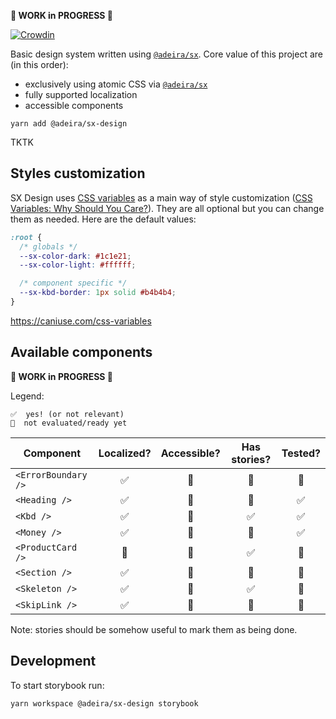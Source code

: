 **🚧 WORK in PROGRESS 🚧**

[![Crowdin](https://badges.crowdin.net/sx-design/localized.svg)](https://crowdin.com/project/sx-design)

Basic design system written using [`@adeira/sx`](https://github.com/adeira/sx). Core value of this project are (in this order):

- exclusively using atomic CSS via [`@adeira/sx`](https://github.com/adeira/sx)
- fully supported localization
- accessible components

```text
yarn add @adeira/sx-design
```

TKTK

## Styles customization

SX Design uses [CSS variables](https://developer.mozilla.org/en-US/docs/Web/CSS/Using_CSS_custom_properties) as a main way of style customization ([CSS Variables: Why Should You Care?](https://developers.google.com/web/updates/2016/02/css-variables-why-should-you-care)). They are all optional but you can change them as needed. Here are the default values:

```css
:root {
  /* globals */
  --sx-color-dark: #1c1e21;
  --sx-color-light: #ffffff;

  /* component specific */
  --sx-kbd-border: 1px solid #b4b4b4;
}
```

https://caniuse.com/css-variables

## Available components

**🚧 WORK in PROGRESS 🚧**

Legend:

```text
✅  yes! (or not relevant)
🧐  not evaluated/ready yet
```

| Component           | Localized? | Accessible? | Has stories? | Tested? |
| ------------------- | :--------: | :---------: | :----------: | :-----: |
| `<ErrorBoundary />` |     ✅     |     🧐      |      🧐      |   🧐    |
| `<Heading />`       |     ✅     |     🧐      |      🧐      |   ✅    |
| `<Kbd />`           |     ✅     |     🧐      |      ✅      |   ✅    |
| `<Money />`         |     ✅     |     🧐      |      🧐      |   ✅    |
| `<ProductCard />`   |     🧐     |     🧐      |      ✅      |   🧐    |
| `<Section />`       |     ✅     |     🧐      |      🧐      |   🧐    |
| `<Skeleton />`      |     ✅     |     🧐      |      ✅      |   🧐    |
| `<SkipLink />`      |     ✅     |     🧐      |      🧐      |   🧐    |

Note: stories should be somehow useful to mark them as being done.

## Development

To start storybook run:

```text
yarn workspace @adeira/sx-design storybook
```

